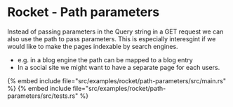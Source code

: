# Rocket - Path parameters

Instead of passing parameters in the Query string in a GET request we can also use the path to pass parameters.
This is especially interesgint if we would like to make the pages indexable by search engines.

* e.g. in a blog engine the path can be mapped to a blog entry
* In a social site we might want to have a separate page for each users.

{% embed include file="src/examples/rocket/path-parameters/src/main.rs" %}
{% embed include file="src/examples/rocket/path-parameters/src/tests.rs" %}


